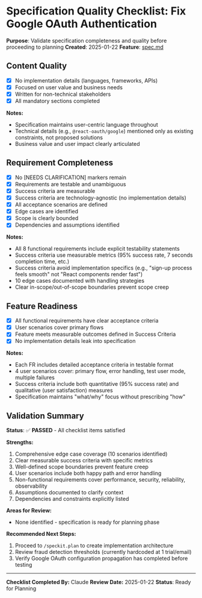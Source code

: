 # Specification Quality Checklist: Fix Google OAuth Authentication

**Purpose**: Validate specification completeness and quality before proceeding to planning
**Created**: 2025-01-22
**Feature**: [spec.md](../spec.md)

## Content Quality

- [x] No implementation details (languages, frameworks, APIs)
- [x] Focused on user value and business needs
- [x] Written for non-technical stakeholders
- [x] All mandatory sections completed

**Notes:**
- Specification maintains user-centric language throughout
- Technical details (e.g., `@react-oauth/google`) mentioned only as existing constraints, not proposed solutions
- Business value and user impact clearly articulated

## Requirement Completeness

- [x] No [NEEDS CLARIFICATION] markers remain
- [x] Requirements are testable and unambiguous
- [x] Success criteria are measurable
- [x] Success criteria are technology-agnostic (no implementation details)
- [x] All acceptance scenarios are defined
- [x] Edge cases are identified
- [x] Scope is clearly bounded
- [x] Dependencies and assumptions identified

**Notes:**
- All 8 functional requirements include explicit testability statements
- Success criteria use measurable metrics (95% success rate, 7 seconds completion time, etc.)
- Success criteria avoid implementation specifics (e.g., "sign-up process feels smooth" not "React components render fast")
- 10 edge cases documented with handling strategies
- Clear in-scope/out-of-scope boundaries prevent scope creep

## Feature Readiness

- [x] All functional requirements have clear acceptance criteria
- [x] User scenarios cover primary flows
- [x] Feature meets measurable outcomes defined in Success Criteria
- [x] No implementation details leak into specification

**Notes:**
- Each FR includes detailed acceptance criteria in testable format
- 4 user scenarios cover: primary flow, error handling, test user mode, multiple failures
- Success criteria include both quantitative (95% success rate) and qualitative (user satisfaction) measures
- Specification maintains "what/why" focus without prescribing "how"

## Validation Summary

**Status**: ✅ **PASSED** - All checklist items satisfied

**Strengths:**
1. Comprehensive edge case coverage (10 scenarios identified)
2. Clear measurable success criteria with specific metrics
3. Well-defined scope boundaries prevent feature creep
4. User scenarios include both happy path and error handling
5. Non-functional requirements cover performance, security, reliability, observability
6. Assumptions documented to clarify context
7. Dependencies and constraints explicitly listed

**Areas for Review:**
- None identified - specification is ready for planning phase

**Recommended Next Steps:**
1. Proceed to `/speckit.plan` to create implementation architecture
2. Review fraud detection thresholds (currently hardcoded at 1 trial/email)
3. Verify Google OAuth configuration propagation has completed before testing

---

**Checklist Completed By:** Claude
**Review Date:** 2025-01-22
**Status**: Ready for Planning
